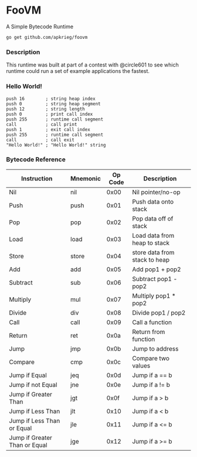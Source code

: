 # FooVM

A Simple Bytecode Runtime

`go get github.com/apkrieg/foovm`

### Description
This runtime was built at part of a contest with @circle601 to see which runtime could run a set of example applications the fastest.

### Hello World!
```
push 16        ; string heap index
push 0         ; string heap segment
push 12        ; string length
push 0         ; print call index
push 255       ; runtime call segment
call           ; call print
push 1         ; exit call index
push 255       ; runtime call segment
call           ; call exit
"Hello World!" ; "Hello World!" string
```

### Bytecode Reference
Instruction | Mnemonic | Op Code | Description
----------- | -------- | ------- | -----------
Nil | nil | 0x00 | Nil pointer/no-op
Push | push | 0x01 | Push data onto stack
Pop | pop | 0x02 | Pop data off of stack
Load | load | 0x03 | Load data from heap to stack
Store | store | 0x04 | store data from stack to heap
Add | add | 0x05 | Add pop1 + pop2
Subtract | sub | 0x06 | Subtract pop1 - pop2
Multiply | mul | 0x07 | Multiply pop1 * pop2
Divide | div | 0x08 | Divide pop1 / pop2
Call | call | 0x09 | Call a function
Return | ret | 0x0a | Return from function
Jump | jmp | 0x0b | Jump to address
Compare | cmp | 0x0c | Compare two values
Jump if Equal | jeq | 0x0d | Jump if a == b
Jump if not Equal | jne | 0x0e | Jump if a != b
Jump if Greater Than | jgt | 0x0f | Jump if a > b
Jump if Less Than | jlt | 0x10 | Jump if a < b
Jump if Less Than or Equal | jle | 0x11 | Jump if a <= b
Jump if Greater Than or Equal | jge | 0x12 | Jump if a >= b
